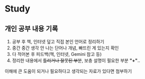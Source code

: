 # Study
## 개인 공부 내용 기록

1. 공부 후 책, 인터넷 덮고 직접 본인 언어로 정리하기
2. 중간 중간 생각 안 나는 단어나 개념, 빠뜨린 게 있는지 확인
3. 다 적어본 후 피드백(책, 인터넷, Gemini 참고 등)
4. 정리한 내용에서 ~~틀리거나 잘못된 부분~~, 보충 설명이 필요한 부분 **"+"**..

이해에 큰 도움이 되거나 필요하다고 생각되는 자료가 있다면 첨부하기
